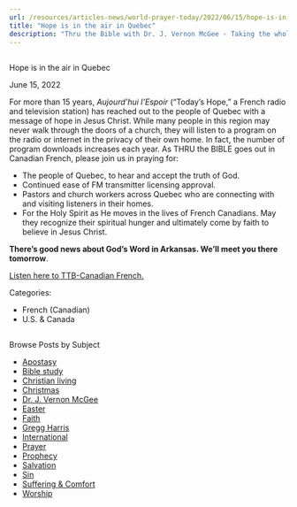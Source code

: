 ```yaml
---
url: /resources/articles-news/world-prayer-today/2022/06/15/hope-is-in-the-air-in-quebec
title: "Hope is in the air in Quebec"
description: "Thru the Bible with Dr. J. Vernon McGee - Taking the whole Word to the whole world"
---
```







## 
 Hope is in the air in Quebec


June 15, 2022
![]()




For more than 15 years, *Aujourd’hui l’Espoir* (“Today’s Hope,” a French radio and television station) has reached out to the people of Quebec with a message of hope in Jesus Christ. While many people in this region may never walk through the doors of a church, they will listen to a program on the radio or internet in the privacy of their own home. In fact, the number of program downloads increases each year. As THRU the BIBLE goes out in Canadian French, please join us in praying for: 

* The people of Quebec, to hear and accept the truth of God.
* Continued ease of FM transmitter licensing approval.
* Pastors and church workers across Quebec who are connecting with and visiting listeners in their homes.
* For the Holy Spirit as He moves in the lives of French Canadians. May they recognize their spiritual hunger and ultimately come by faith to believe in Jesus Christ.

**There’s good news about God’s Word in Arkansas. We’ll meet you there tomorrow**.  


[Listen here to TTB-Canadian French.](https://ttb.twr.org/home/day,0427/language,FRA-QUE)



Categories: 


* French (Canadian)
* U.S. & Canada









## 
 Browse Posts by Subject


* [Apostasy](/resources/articles-news/-in-tags/tags/Apostasy)
* [Bible study](/resources/articles-news/-in-tags/tags/Bible-study)
* [Christian living](/resources/articles-news/-in-tags/tags/Christian-living)
* [Christmas](/resources/articles-news/-in-tags/tags/Christmas)
* [Dr. J. Vernon McGee](/resources/articles-news/-in-tags/tags/Dr-J-Vernon-McGee)
* [Easter](/resources/articles-news/-in-tags/tags/easter)
* [Faith](/resources/articles-news/-in-tags/tags/Faith)
* [Gregg Harris](/resources/articles-news/-in-tags/tags/Gregg-Harris)
* [International](/resources/articles-news/-in-tags/tags/International)
* [Prayer](/resources/articles-news/-in-tags/tags/prayer)
* [Prophecy](/resources/articles-news/-in-tags/tags/Prophecy)
* [Salvation](/resources/articles-news/-in-tags/tags/Salvation)
* [Sin](/resources/articles-news/-in-tags/tags/sin)
* [Suffering & Comfort](/resources/articles-news/-in-tags/tags/Suffering-Comfort)
* [Worship](/resources/articles-news/-in-tags/tags/worship)







